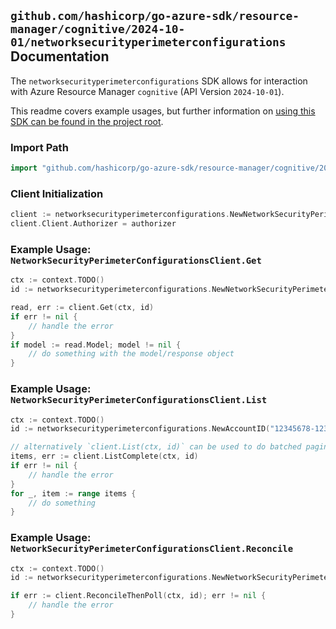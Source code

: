 
## `github.com/hashicorp/go-azure-sdk/resource-manager/cognitive/2024-10-01/networksecurityperimeterconfigurations` Documentation

The `networksecurityperimeterconfigurations` SDK allows for interaction with Azure Resource Manager `cognitive` (API Version `2024-10-01`).

This readme covers example usages, but further information on [using this SDK can be found in the project root](https://github.com/hashicorp/go-azure-sdk/tree/main/docs).

### Import Path

```go
import "github.com/hashicorp/go-azure-sdk/resource-manager/cognitive/2024-10-01/networksecurityperimeterconfigurations"
```


### Client Initialization

```go
client := networksecurityperimeterconfigurations.NewNetworkSecurityPerimeterConfigurationsClientWithBaseURI("https://management.azure.com")
client.Client.Authorizer = authorizer
```


### Example Usage: `NetworkSecurityPerimeterConfigurationsClient.Get`

```go
ctx := context.TODO()
id := networksecurityperimeterconfigurations.NewNetworkSecurityPerimeterConfigurationID("12345678-1234-9876-4563-123456789012", "example-resource-group", "accountName", "networkSecurityPerimeterConfigurationName")

read, err := client.Get(ctx, id)
if err != nil {
	// handle the error
}
if model := read.Model; model != nil {
	// do something with the model/response object
}
```


### Example Usage: `NetworkSecurityPerimeterConfigurationsClient.List`

```go
ctx := context.TODO()
id := networksecurityperimeterconfigurations.NewAccountID("12345678-1234-9876-4563-123456789012", "example-resource-group", "accountName")

// alternatively `client.List(ctx, id)` can be used to do batched pagination
items, err := client.ListComplete(ctx, id)
if err != nil {
	// handle the error
}
for _, item := range items {
	// do something
}
```


### Example Usage: `NetworkSecurityPerimeterConfigurationsClient.Reconcile`

```go
ctx := context.TODO()
id := networksecurityperimeterconfigurations.NewNetworkSecurityPerimeterConfigurationID("12345678-1234-9876-4563-123456789012", "example-resource-group", "accountName", "networkSecurityPerimeterConfigurationName")

if err := client.ReconcileThenPoll(ctx, id); err != nil {
	// handle the error
}
```
